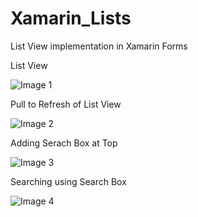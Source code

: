 # Xamarin_Lists
List View implementation in Xamarin Forms

List View

![Image 1](https://github.com/Esabzayi/Xamarin_Lists/blob/master/Xamarin_Lists/Xamarin_Lists/images/image1.jpeg)

Pull to Refresh of List View

![Image 2](https://github.com/Esabzayi/Xamarin_Lists/blob/master/Xamarin_Lists/Xamarin_Lists/images/image2.jpeg)

Adding Serach Box at Top

![Image 3](https://github.com/Esabzayi/Xamarin_Lists/blob/master/Xamarin_Lists/Xamarin_Lists/images/image3.jpeg)

Searching using Search Box

![Image 4](https://github.com/Esabzayi/Xamarin_Lists/blob/master/Xamarin_Lists/Xamarin_Lists/images/image4.jpeg)
